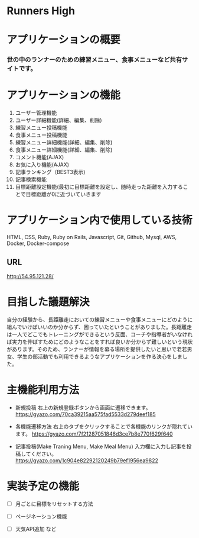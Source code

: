 # Runners High

# アプリケーションの概要
### 世の中のランナーのための練習メニュー、食事メニューなど共有サイトです。

# アプリケーションの機能

1. ユーザー管理機能
2. ユーザー詳細機能(詳細、編集、削除)
3. 練習メニュー投稿機能
4. 食事メニュー投稿機能
5. 練習メニュー詳細機能(詳細、編集、削除)
6. 食事メニュー詳細機能(詳細、編集、削除)
7. コメント機能(AJAX)
8. お気に入り機能(AJAX)
9. 記事ランキング（BEST3表示)
10. 記事検索機能
11. 目標距離設定機能(最初に目標距離を設定し、随時走った距離を入力することで目標距離が0に近づいていきます


# アプリケーション内で使用している技術

HTML, CSS, Ruby, Ruby on Rails, Javascript, Git, Github, Mysql, AWS, Docker, Docker-compose

## URL

http://54.95.121.28/

# 目指した議題解決

自分の経験から、長距離走においての練習メニューや食事メニューにどのように組んでいけばいいのか分からず、困っていたということがありました。長距離走は一人でどこでもトレーニングができるという反面、コーチや指導者がいなければ実力を伸ばすためにどのようなことをすれば良いか分からず難しいという現状があります。そのため、ランナーが情報を募る場所を提供したいと思いで老若男女、学生の部活動でも利用できるようなアプリケーションを作る決心をしました。


# 主機能利用方法

- 新規投稿
右上の新規登録ボタンから画面に遷移できます。
https://gyazo.com/70ca39215aa575fad5533d279deef185

- 各機能遷移方法
右上のタブをクリックすることで各機能のリンクが隠れています。
https://gyazo.com/7f21287051846d3ce7b8e770f629f640

- 記事投稿(Make Traning Menu, Make Meal Menu)
入力欄に入力し記事を投稿してください。
https://gyazo.com/1c904e82292120249b79ef1956ea9822


# 実装予定の機能

- [ ] 月ごとに目標をリセットする方法
- [ ] ページネーション機能
- [ ] 天気API追加     など




